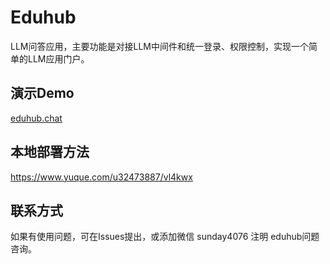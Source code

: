# Eduhub
LLM问答应用，主要功能是对接LLM中间件和统一登录、权限控制，实现一个简单的LLM应用门户。

## 演示Demo

[eduhub.chat](https://eduhub.chat)

## 本地部署方法

https://www.yuque.com/u32473887/vl4kwx

## 联系方式

如果有使用问题，可在Issues提出，或添加微信 sunday4076 注明 eduhub问题咨询。
